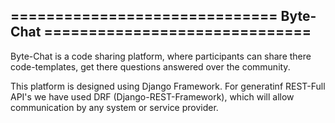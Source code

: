 ## ============================== Byte-Chat ============================== ##
Byte-Chat is a code sharing platform, where participants can share there code-templates, 
get there questions answered over the community.

This platform is designed using Django Framework. For generatinf REST-Full API's we have used
DRF (Django-REST-Framework), which will allow communication by any system or service provider.